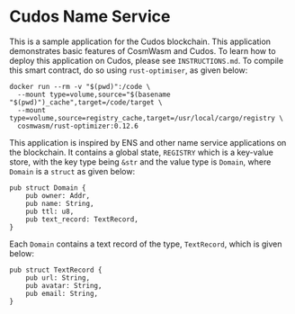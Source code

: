 # Cudos Name Service

This is a sample application for the Cudos blockchain. This application demonstrates basic features of CosmWasm and Cudos. To learn how to deploy this application on Cudos, please see `INSTRUCTIONS.md`. To compile this smart contract, do so using `rust-optimiser`, as given below:

```
docker run --rm -v "$(pwd)":/code \
  --mount type=volume,source="$(basename "$(pwd)")_cache",target=/code/target \
  --mount type=volume,source=registry_cache,target=/usr/local/cargo/registry \
  cosmwasm/rust-optimizer:0.12.6
```

This application is inspired by ENS and other name service applications on the blockchain. It contains a global state, `REGISTRY` which is a key-value store, with the key type being `&str` and the value type is `Domain`, where `Domain` is a `struct` as given below:

```
pub struct Domain {
    pub owner: Addr,
    pub name: String,
    pub ttl: u8,
    pub text_record: TextRecord,
}
```

Each `Domain` contains a text record of the type, `TextRecord`, which is given below:

```
pub struct TextRecord {
    pub url: String,
    pub avatar: String,
    pub email: String,
}
```

